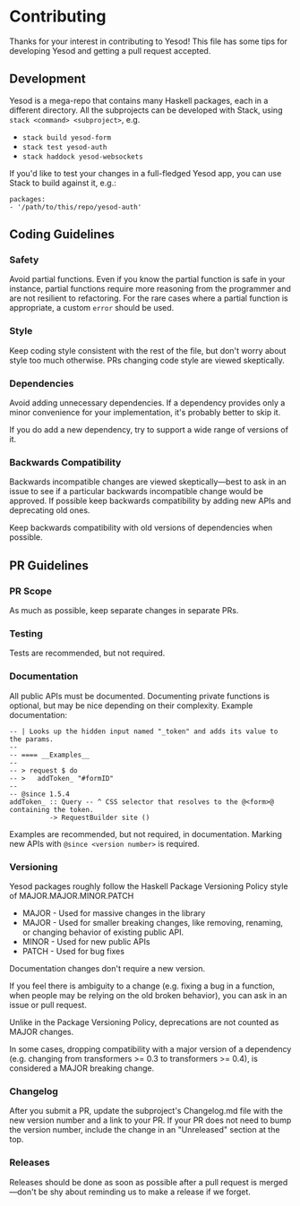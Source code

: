# Contributing

Thanks for your interest in contributing to Yesod! This file has some tips for developing Yesod and getting a pull request accepted.

## Development

Yesod is a mega-repo that contains many Haskell packages, each in a different directory. All the subprojects can be developed with Stack, using `stack <command> <subproject>`, e.g.

* `stack build yesod-form`
* `stack test yesod-auth`
* `stack haddock yesod-websockets`

If you'd like to test your changes in a full-fledged Yesod app, you can use Stack to build against it, e.g.:

```
packages:
- '/path/to/this/repo/yesod-auth'
```

## Coding Guidelines

### Safety

Avoid partial functions. Even if you know the partial function is safe in your instance, partial functions require more reasoning from the programmer and are not resilient to refactoring. For the rare cases where a partial function is appropriate, a custom `error` should be used.

### Style 

Keep coding style consistent with the rest of the file, but don't worry about style too much otherwise. PRs changing code style are viewed skeptically.

### Dependencies

Avoid adding unnecessary dependencies. If a dependency provides only a minor convenience for your implementation, it's probably better to skip it.

If you do add a new dependency, try to support a wide range of versions of it.

### Backwards Compatibility

Backwards incompatible changes are viewed skeptically—best to ask in an issue to see if a particular backwards incompatible change would be approved. If possible keep backwards compatibility by adding new APIs and deprecating old ones.

Keep backwards compatibility with old versions of dependencies when possible.

## PR Guidelines

### PR Scope

As much as possible, keep separate changes in separate PRs.

### Testing

Tests are recommended, but not required.

### Documentation

All public APIs must be documented. Documenting private functions is optional, but may be nice depending on their complexity. Example documentation:

```
-- | Looks up the hidden input named "_token" and adds its value to the params.
--
-- ==== __Examples__
--
-- > request $ do
-- >   addToken_ "#formID"
--
-- @since 1.5.4
addToken_ :: Query -- ^ CSS selector that resolves to the @<form>@ containing the token.
		  -> RequestBuilder site ()
```

Examples are recommended, but not required, in documentation. Marking new APIs with `@since <version number>` is required.

### Versioning

Yesod packages roughly follow the Haskell Package Versioning Policy style of MAJOR.MAJOR.MINOR.PATCH

* MAJOR - Used for massive changes in the library
* MAJOR - Used for smaller breaking changes, like removing, renaming, or changing behavior of existing public API.
* MINOR - Used for new public APIs
* PATCH - Used for bug fixes

Documentation changes don't require a new version.

If you feel there is ambiguity to a change (e.g. fixing a bug in a function, when people may be relying on the old broken behavior), you can ask in an issue or pull request.

Unlike in the Package Versioning Policy, deprecations are not counted as MAJOR changes.

In some cases, dropping compatibility with a major version of a dependency (e.g. changing from transformers >= 0.3 to transformers >= 0.4), is considered a MAJOR breaking change.

### Changelog

After you submit a PR, update the subproject's Changelog.md file with the new version number and a link to your PR. If your PR does not need to bump the version number, include the change in an "Unreleased" section at the top.

### Releases

Releases should be done as soon as possible after a pull request is merged—don't be shy about reminding us to make a release if we forget.